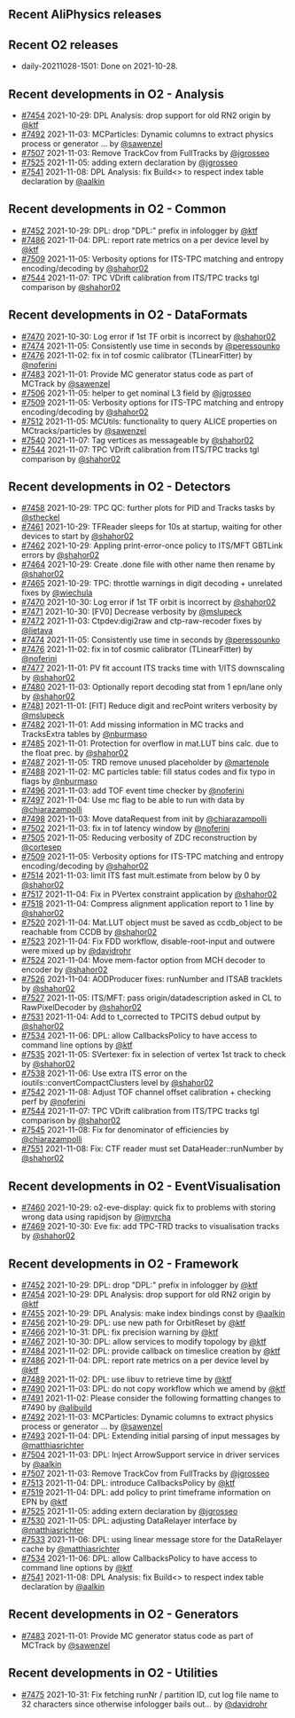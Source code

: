 ## Recent AliPhysics releases
## Recent O2 releases
- daily-20211028-1501: Done on 2021-10-28.
## Recent developments in O2 - Analysis
- [\#7454](https://github.com/AliceO2Group/AliceO2/pull/7454) 2021-10-29: DPL Analysis: drop support for old RN2 origin by [@ktf](https://github.com/ktf)
- [\#7492](https://github.com/AliceO2Group/AliceO2/pull/7492) 2021-11-03: MCParticles: Dynamic columns to extract physics process or generator … by [@sawenzel](https://github.com/sawenzel)
- [\#7507](https://github.com/AliceO2Group/AliceO2/pull/7507) 2021-11-03: Remove TrackCov from FullTracks by [@jgrosseo](https://github.com/jgrosseo)
- [\#7525](https://github.com/AliceO2Group/AliceO2/pull/7525) 2021-11-05: adding extern declaration by [@jgrosseo](https://github.com/jgrosseo)
- [\#7541](https://github.com/AliceO2Group/AliceO2/pull/7541) 2021-11-08: DPL Analysis: fix Build<> to respect index table declaration by [@aalkin](https://github.com/aalkin)
## Recent developments in O2 - Common
- [\#7452](https://github.com/AliceO2Group/AliceO2/pull/7452) 2021-10-29: DPL: drop "DPL:" prefix in infologger by [@ktf](https://github.com/ktf)
- [\#7486](https://github.com/AliceO2Group/AliceO2/pull/7486) 2021-11-04: DPL: report rate metrics on a per device level by [@ktf](https://github.com/ktf)
- [\#7509](https://github.com/AliceO2Group/AliceO2/pull/7509) 2021-11-05: Verbosity options for ITS-TPC matching and entropy encoding/decoding by [@shahor02](https://github.com/shahor02)
- [\#7544](https://github.com/AliceO2Group/AliceO2/pull/7544) 2021-11-07: TPC VDrift calibration from ITS/TPC tracks tgl comparison by [@shahor02](https://github.com/shahor02)
## Recent developments in O2 - DataFormats
- [\#7470](https://github.com/AliceO2Group/AliceO2/pull/7470) 2021-10-30: Log error if 1st TF orbit is incorrect by [@shahor02](https://github.com/shahor02)
- [\#7474](https://github.com/AliceO2Group/AliceO2/pull/7474) 2021-11-05: Consistently use time in seconds by [@peressounko](https://github.com/peressounko)
- [\#7476](https://github.com/AliceO2Group/AliceO2/pull/7476) 2021-11-02: fix in tof cosmic calibrator (TLinearFitter) by [@noferini](https://github.com/noferini)
- [\#7483](https://github.com/AliceO2Group/AliceO2/pull/7483) 2021-11-01: Provide MC generator status code as part of MCTrack by [@sawenzel](https://github.com/sawenzel)
- [\#7506](https://github.com/AliceO2Group/AliceO2/pull/7506) 2021-11-05: helper to get nominal L3 field by [@jgrosseo](https://github.com/jgrosseo)
- [\#7509](https://github.com/AliceO2Group/AliceO2/pull/7509) 2021-11-05: Verbosity options for ITS-TPC matching and entropy encoding/decoding by [@shahor02](https://github.com/shahor02)
- [\#7512](https://github.com/AliceO2Group/AliceO2/pull/7512) 2021-11-05: MCUtils: functionality to query ALICE properties on MCtracks/particles by [@sawenzel](https://github.com/sawenzel)
- [\#7540](https://github.com/AliceO2Group/AliceO2/pull/7540) 2021-11-07: Tag vertices as messageable by [@shahor02](https://github.com/shahor02)
- [\#7544](https://github.com/AliceO2Group/AliceO2/pull/7544) 2021-11-07: TPC VDrift calibration from ITS/TPC tracks tgl comparison by [@shahor02](https://github.com/shahor02)
## Recent developments in O2 - Detectors
- [\#7458](https://github.com/AliceO2Group/AliceO2/pull/7458) 2021-10-29: TPC QC: further plots for PID and Tracks tasks by [@stheckel](https://github.com/stheckel)
- [\#7461](https://github.com/AliceO2Group/AliceO2/pull/7461) 2021-10-29: TFReader sleeps for 10s at startup, waiting for other devices to start by [@shahor02](https://github.com/shahor02)
- [\#7462](https://github.com/AliceO2Group/AliceO2/pull/7462) 2021-10-29: Appling print-error-once policy to ITS/MFT GBTLink errors by [@shahor02](https://github.com/shahor02)
- [\#7464](https://github.com/AliceO2Group/AliceO2/pull/7464) 2021-10-29: Create .done file with other name then rename by [@shahor02](https://github.com/shahor02)
- [\#7465](https://github.com/AliceO2Group/AliceO2/pull/7465) 2021-10-29: TPC: throttle warnings in digit decoding + unrelated fixes by [@wiechula](https://github.com/wiechula)
- [\#7470](https://github.com/AliceO2Group/AliceO2/pull/7470) 2021-10-30: Log error if 1st TF orbit is incorrect by [@shahor02](https://github.com/shahor02)
- [\#7471](https://github.com/AliceO2Group/AliceO2/pull/7471) 2021-10-30: [FV0] Decrease verbosity by [@mslupeck](https://github.com/mslupeck)
- [\#7472](https://github.com/AliceO2Group/AliceO2/pull/7472) 2021-11-03: Ctpdev:digi2raw and ctp-raw-recoder fixes by [@lietava](https://github.com/lietava)
- [\#7474](https://github.com/AliceO2Group/AliceO2/pull/7474) 2021-11-05: Consistently use time in seconds by [@peressounko](https://github.com/peressounko)
- [\#7476](https://github.com/AliceO2Group/AliceO2/pull/7476) 2021-11-02: fix in tof cosmic calibrator (TLinearFitter) by [@noferini](https://github.com/noferini)
- [\#7477](https://github.com/AliceO2Group/AliceO2/pull/7477) 2021-11-01: PV fit account ITS tracks time with 1/ITS downscaling by [@shahor02](https://github.com/shahor02)
- [\#7480](https://github.com/AliceO2Group/AliceO2/pull/7480) 2021-11-03: Optionally report decoding stat from 1 epn/lane only by [@shahor02](https://github.com/shahor02)
- [\#7481](https://github.com/AliceO2Group/AliceO2/pull/7481) 2021-11-01: [FIT] Reduce digit and recPoint writers verbosity by [@mslupeck](https://github.com/mslupeck)
- [\#7482](https://github.com/AliceO2Group/AliceO2/pull/7482) 2021-11-01: Add missing information in MC tracks and TracksExtra tables by [@nburmaso](https://github.com/nburmaso)
- [\#7485](https://github.com/AliceO2Group/AliceO2/pull/7485) 2021-11-01: Protection for overflow in mat.LUT bins calc. due to the float prec. by [@shahor02](https://github.com/shahor02)
- [\#7487](https://github.com/AliceO2Group/AliceO2/pull/7487) 2021-11-05: TRD remove unused placeholder by [@martenole](https://github.com/martenole)
- [\#7488](https://github.com/AliceO2Group/AliceO2/pull/7488) 2021-11-02: MC particles table: fill status codes and fix typo in flags by [@nburmaso](https://github.com/nburmaso)
- [\#7496](https://github.com/AliceO2Group/AliceO2/pull/7496) 2021-11-03: add TOF event time checker by [@noferini](https://github.com/noferini)
- [\#7497](https://github.com/AliceO2Group/AliceO2/pull/7497) 2021-11-04: Use mc flag to be able to run with data by [@chiarazampolli](https://github.com/chiarazampolli)
- [\#7498](https://github.com/AliceO2Group/AliceO2/pull/7498) 2021-11-03: Move dataRequest from init by [@chiarazampolli](https://github.com/chiarazampolli)
- [\#7502](https://github.com/AliceO2Group/AliceO2/pull/7502) 2021-11-03: fix in tof latency window by [@noferini](https://github.com/noferini)
- [\#7505](https://github.com/AliceO2Group/AliceO2/pull/7505) 2021-11-05: Reducing verbosity of ZDC reconstruction by [@cortesep](https://github.com/cortesep)
- [\#7509](https://github.com/AliceO2Group/AliceO2/pull/7509) 2021-11-05: Verbosity options for ITS-TPC matching and entropy encoding/decoding by [@shahor02](https://github.com/shahor02)
- [\#7514](https://github.com/AliceO2Group/AliceO2/pull/7514) 2021-11-03: limit ITS fast mult.estimate from below by 0 by [@shahor02](https://github.com/shahor02)
- [\#7517](https://github.com/AliceO2Group/AliceO2/pull/7517) 2021-11-04: Fix in PVertex constraint application by [@shahor02](https://github.com/shahor02)
- [\#7518](https://github.com/AliceO2Group/AliceO2/pull/7518) 2021-11-04: Compress alignment application report to 1 line by [@shahor02](https://github.com/shahor02)
- [\#7520](https://github.com/AliceO2Group/AliceO2/pull/7520) 2021-11-04: Mat.LUT object must be saved as ccdb_object to be reachable from CCDB by [@shahor02](https://github.com/shahor02)
- [\#7523](https://github.com/AliceO2Group/AliceO2/pull/7523) 2021-11-04: Fix FDD workflow, disable-root-input and outwere were mixed up by [@davidrohr](https://github.com/davidrohr)
- [\#7524](https://github.com/AliceO2Group/AliceO2/pull/7524) 2021-11-04: Move mem-factor option from MCH decoder to encoder by [@shahor02](https://github.com/shahor02)
- [\#7526](https://github.com/AliceO2Group/AliceO2/pull/7526) 2021-11-04: AODProducer fixes: runNumber and ITSAB tracklets by [@shahor02](https://github.com/shahor02)
- [\#7527](https://github.com/AliceO2Group/AliceO2/pull/7527) 2021-11-05: ITS/MFT: pass origin/datadescription asked in CL to RawPixelDecoder by [@shahor02](https://github.com/shahor02)
- [\#7531](https://github.com/AliceO2Group/AliceO2/pull/7531) 2021-11-04: Add to t_corrected to TPCITS debud output by [@shahor02](https://github.com/shahor02)
- [\#7534](https://github.com/AliceO2Group/AliceO2/pull/7534) 2021-11-06: DPL: allow CallbacksPolicy to have access to command line options by [@ktf](https://github.com/ktf)
- [\#7535](https://github.com/AliceO2Group/AliceO2/pull/7535) 2021-11-05: SVertexer: fix in selection of vertex 1st track to check by [@shahor02](https://github.com/shahor02)
- [\#7538](https://github.com/AliceO2Group/AliceO2/pull/7538) 2021-11-06: Use extra ITS error on the ioutils::convertCompactClusters level by [@shahor02](https://github.com/shahor02)
- [\#7542](https://github.com/AliceO2Group/AliceO2/pull/7542) 2021-11-08: Adjust TOF channel offset calibration + checking perf by [@noferini](https://github.com/noferini)
- [\#7544](https://github.com/AliceO2Group/AliceO2/pull/7544) 2021-11-07: TPC VDrift calibration from ITS/TPC tracks tgl comparison by [@shahor02](https://github.com/shahor02)
- [\#7545](https://github.com/AliceO2Group/AliceO2/pull/7545) 2021-11-08: Fix for denominator of efficiencies by [@chiarazampolli](https://github.com/chiarazampolli)
- [\#7551](https://github.com/AliceO2Group/AliceO2/pull/7551) 2021-11-08: Fix: CTF reader must set DataHeader::runNumber by [@shahor02](https://github.com/shahor02)
## Recent developments in O2 - EventVisualisation
- [\#7460](https://github.com/AliceO2Group/AliceO2/pull/7460) 2021-10-29: o2-eve-display: quick fix to problems with storing wrong data using rapidjson by [@jmyrcha](https://github.com/jmyrcha)
- [\#7469](https://github.com/AliceO2Group/AliceO2/pull/7469) 2021-10-30: Eve fix: add TPC-TRD tracks to visualisation tracks by [@shahor02](https://github.com/shahor02)
## Recent developments in O2 - Framework
- [\#7452](https://github.com/AliceO2Group/AliceO2/pull/7452) 2021-10-29: DPL: drop "DPL:" prefix in infologger by [@ktf](https://github.com/ktf)
- [\#7454](https://github.com/AliceO2Group/AliceO2/pull/7454) 2021-10-29: DPL Analysis: drop support for old RN2 origin by [@ktf](https://github.com/ktf)
- [\#7455](https://github.com/AliceO2Group/AliceO2/pull/7455) 2021-10-29: DPL Analysis: make index bindings const by [@aalkin](https://github.com/aalkin)
- [\#7456](https://github.com/AliceO2Group/AliceO2/pull/7456) 2021-10-29: DPL: use new path for OrbitReset by [@ktf](https://github.com/ktf)
- [\#7466](https://github.com/AliceO2Group/AliceO2/pull/7466) 2021-10-31: DPL: fix precision warning by [@ktf](https://github.com/ktf)
- [\#7467](https://github.com/AliceO2Group/AliceO2/pull/7467) 2021-10-30: DPL: allow services to modify topology by [@ktf](https://github.com/ktf)
- [\#7484](https://github.com/AliceO2Group/AliceO2/pull/7484) 2021-11-02: DPL: provide callback on timeslice creation by [@ktf](https://github.com/ktf)
- [\#7486](https://github.com/AliceO2Group/AliceO2/pull/7486) 2021-11-04: DPL: report rate metrics on a per device level by [@ktf](https://github.com/ktf)
- [\#7489](https://github.com/AliceO2Group/AliceO2/pull/7489) 2021-11-02: DPL: use libuv to retrieve time by [@ktf](https://github.com/ktf)
- [\#7490](https://github.com/AliceO2Group/AliceO2/pull/7490) 2021-11-03: DPL: do not copy workflow which we amend by [@ktf](https://github.com/ktf)
- [\#7491](https://github.com/AliceO2Group/AliceO2/pull/7491) 2021-11-02: Please consider the following formatting changes to #7490 by [@alibuild](https://github.com/alibuild)
- [\#7492](https://github.com/AliceO2Group/AliceO2/pull/7492) 2021-11-03: MCParticles: Dynamic columns to extract physics process or generator … by [@sawenzel](https://github.com/sawenzel)
- [\#7493](https://github.com/AliceO2Group/AliceO2/pull/7493) 2021-11-04: DPL: Extending initial parsing of input messages by [@matthiasrichter](https://github.com/matthiasrichter)
- [\#7504](https://github.com/AliceO2Group/AliceO2/pull/7504) 2021-11-03: DPL: Inject ArrowSupport service in driver services by [@aalkin](https://github.com/aalkin)
- [\#7507](https://github.com/AliceO2Group/AliceO2/pull/7507) 2021-11-03: Remove TrackCov from FullTracks by [@jgrosseo](https://github.com/jgrosseo)
- [\#7513](https://github.com/AliceO2Group/AliceO2/pull/7513) 2021-11-04: DPL: introduce CallbacksPolicy by [@ktf](https://github.com/ktf)
- [\#7519](https://github.com/AliceO2Group/AliceO2/pull/7519) 2021-11-04: DPL: add policy to print timeframe information on EPN by [@ktf](https://github.com/ktf)
- [\#7525](https://github.com/AliceO2Group/AliceO2/pull/7525) 2021-11-05: adding extern declaration by [@jgrosseo](https://github.com/jgrosseo)
- [\#7530](https://github.com/AliceO2Group/AliceO2/pull/7530) 2021-11-05: DPL: adjusting DataRelayer interface by [@matthiasrichter](https://github.com/matthiasrichter)
- [\#7533](https://github.com/AliceO2Group/AliceO2/pull/7533) 2021-11-06: DPL: using linear message store for the DataRelayer cache by [@matthiasrichter](https://github.com/matthiasrichter)
- [\#7534](https://github.com/AliceO2Group/AliceO2/pull/7534) 2021-11-06: DPL: allow CallbacksPolicy to have access to command line options by [@ktf](https://github.com/ktf)
- [\#7541](https://github.com/AliceO2Group/AliceO2/pull/7541) 2021-11-08: DPL Analysis: fix Build<> to respect index table declaration by [@aalkin](https://github.com/aalkin)
## Recent developments in O2 - Generators
- [\#7483](https://github.com/AliceO2Group/AliceO2/pull/7483) 2021-11-01: Provide MC generator status code as part of MCTrack by [@sawenzel](https://github.com/sawenzel)
## Recent developments in O2 - Utilities
- [\#7475](https://github.com/AliceO2Group/AliceO2/pull/7475) 2021-10-31: Fix fetching runNr / partition ID, cut log file name to 32 characters since otherwise infologger bails out... by [@davidrohr](https://github.com/davidrohr)
